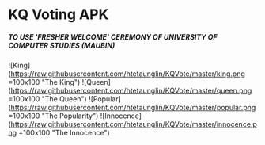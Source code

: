 # KQ Voting APK
##### TO USE 'FRESHER WELCOME' CEREMONY OF UNIVERSITY OF COMPUTER STUDIES (MAUBIN)
![King](https://raw.githubusercontent.com/htetaunglin/KQVote/master/king.png =100x100 "The King")
![Queen](https://raw.githubusercontent.com/htetaunglin/KQVote/master/queen.png =100x100 "The Queen")
![Popular](https://raw.githubusercontent.com/htetaunglin/KQVote/master/popular.png =100x100 "The Popularity")
![Innocence](https://raw.githubusercontent.com/htetaunglin/KQVote/master/innocence.png =100x100 "The Innocence")
